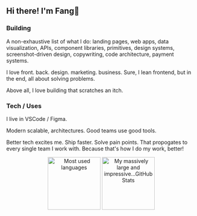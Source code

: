 ## Hi there! I'm Fang🦁

### Building

A non-exhaustive list of what I do: landing pages, web apps, data visualization, APIs, component libraries, primitives, design systems, screenshot-driven design, copywriting, code architecture, payment systems.

I love front. back. design. marketing. business. Sure, I lean frontend, but in the end, all about solving problems.

Above all, I love building that scratches an itch.

### Tech / Uses

I live in VSCode / Figma.

Modern scalable, architectures. Good teams use good tools. 

Better tech excites me. Ship faster. Solve pain points. That propogates to every single team I work with. Because that's how I do my work, better!

<p align="center">
  <img height="140" src="https://github-readme-stats-armchair-traveller.vercel.app/api/top-langs/?username=armchair-traveller&layout=compact&hide=makefile&theme=nord" alt="Most used languages" />
  <img height="140" src="https://github-readme-stats-armchair-traveller.vercel.app/api?username=armchair-traveller&show_icons=true&count_private=true&hide=stars,prs&theme=nord" alt="My massively large and impressive...GitHub Stats" />
</p>
